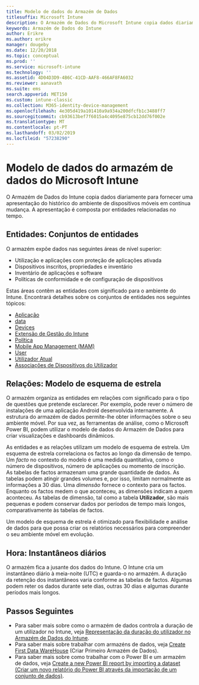 ```yaml
---
title: Modelo de dados do Armazém de Dados
titlesuffix: Microsoft Intune
description: O Armazém de Dados do Microsoft Intune copia dados diariamente para fornecer uma apresentação do histórico do seu ambiente móvel em contínua mudança.
keywords: Armazém de Dados do Intune
author: Erikre
ms.author: erikre
manager: dougeby
ms.date: 12/20/2018
ms.topic: conceptual
ms.prod: ''
ms.service: microsoft-intune
ms.technology: ''
ms.assetid: 4D04D3D9-4B6C-41CD-AAF8-466AF8FA6032
ms.reviewer: aanavath
ms.suite: ems
search.appverid: MET150
ms.custom: intune-classic
ms.collection: M365-identity-device-management
ms.openlocfilehash: 4e305d419a101410a9a934a200dfcfb1c3488ff7
ms.sourcegitcommit: cb93613bef7f6015a4c4095e875cb12dd76f002e
ms.translationtype: MT
ms.contentlocale: pt-PT
ms.lasthandoff: 03/02/2019
ms.locfileid: "57238290"
---
```

# <a name="microsoft-intune-data-warehouse-data-model"></a>Modelo de dados do armazém de dados do Microsoft Intune

O Armazém de Dados do Intune copia dados diariamente para fornecer uma apresentação do histórico do ambiente de dispositivos móveis em contínua mudança. A apresentação é composta por entidades relacionadas no tempo.

## <a name="entities-entity-sets"></a>Entidades: Conjuntos de entidades

O armazém expõe dados nas seguintes áreas de nível superior:

  -  Utilização e aplicações com proteção de aplicações ativada
  -  Dispositivos inscritos, propriedades e inventário
  -  Inventário de aplicações e software
  -  Políticas de conformidade e de configuração de dispositivos

Estas áreas contêm as entidades com significado para o ambiente do Intune. Encontrará detalhes sobre os conjuntos de entidades nos seguintes tópicos:

  -  [Aplicação](reports-ref-application.md)
  -  [data](reports-ref-date.md)
  -  [Devices](reports-ref-devices.md)
  -  [Extensão de Gestão do Intune](reports-ref-intunemanagementextension.md)
  -  [Política](reports-ref-policy.md)
  -  [Mobile App Management (MAM)](reports-ref-mobile-app-management.md)
  -  [User](reports-ref-user.md)
  -  [Utilizador Atual](reports-ref-current-user.md)
  -  [Associações de Dispositivos do Utilizador](reports-ref-user-device.md)

## <a name="relationships-star-schema-model"></a>Relações: Modelo de esquema de estrela

O armazém organiza as entidades em relações com significado para o tipo de questões que pretende esclarecer. Por exemplo, pode rever o número de instalações de uma aplicação Android desenvolvida internamente. A estrutura do armazém de dados permite-lhe obter informações sobre o seu ambiente móvel. Por sua vez, as ferramentas de análise, como o Microsoft Power BI, podem utilizar o modelo de dados do Armazém de Dados para criar visualizações e dashboards dinâmicos.

As entidades e as relações utilizam um modelo de esquema de estrela. Um esquema de estrela correlaciona os factos ao longo da dimensão de tempo. Um *facto* no contexto do modelo é uma medida quantitativa, como o número de dispositivos, número de aplicações ou momento de inscrição. As tabelas de factos armazenam uma grande quantidade de dados. As tabelas podem atingir grandes volumes e, por isso, limitam normalmente as informações a 30 dias. Uma *dimensão* fornece o contexto para os factos. Enquanto os factos medem o que aconteceu, as dimensões indicam a quem aconteceu. As tabelas de dimensão, tal como a tabela **Utilizador**, são mais pequenas e podem conservar dados por períodos de tempo mais longos, comparativamente às tabelas de factos. 

Um modelo de esquema de estrela é otimizado para flexibilidade e análise de dados para que possa criar os relatórios necessários para compreender o seu ambiente móvel em evolução.

## <a name="time-daily-snapshots"></a>Hora: Instantâneos diários

O armazém fica a jusante dos dados do Intune. O Intune cria um instantâneo diário à meia-noite (UTC) e guarda-o no armazém. A duração da retenção dos instantâneos varia conforme as tabelas de factos. Algumas podem reter os dados durante sete dias, outras 30 dias e algumas durante períodos mais longos.

## <a name="next-steps"></a>Passos Seguintes

 - Para saber mais sobre como o armazém de dados controla a duração de um utilizador no Intune, veja [Representação da duração do utilizador no Armazém de Dados do Intune](reports-ref-user-timeline.md).
 - Para saber mais sobre trabalhar com armazéns de dados, veja [Create First Data WareHouse](https://www.codeproject.com/Articles/652108/Create-First-Data-WareHouse) (Criar Primeiro Armazém de Dados).
 - Para saber mais sobre como trabalhar com o Power BI e um armazém de dados, veja [Create a new Power BI report by importing a dataset (Criar um novo relatório do Power BI através da importação de um conjunto de dados)](https://powerbi.microsoft.com/documentation/powerbi-service-create-a-new-report/). 
